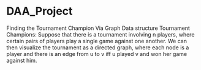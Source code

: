# DAA_Project
Finding the Tournament Champion Via Graph Data structure
Tournament Champions: Suppose that there is a tournament involving n players, where certain pairs of players play a single game against one another. We can then visualize the tournament as a directed graph, where each node is a player and there is an edge from u to v iff u played v and won her game against him.

